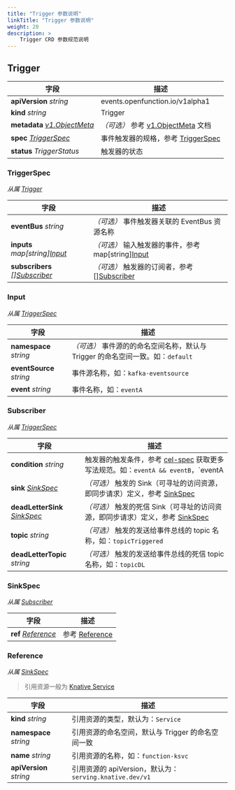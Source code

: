 ```yaml
---
title: "Trigger 参数说明"
linkTitle: "Trigger 参数说明"
weight: 20
description: >
    Trigger CRD 参数规范说明
---
```


## Trigger

| 字段                                                         | 描述                                                         |
| ------------------------------------------------------------ | ------------------------------------------------------------ |
| **apiVersion** *string*                                      | events.openfunction.io/v1alpha1                              |
| **kind** *string*                                            | Trigger                                                      |
| **metadata** *[v1.ObjectMeta](https://pkg.go.dev/k8s.io/apimachinery/pkg/apis/meta/v1#ObjectMeta)* | *（可选）* 参考 [v1.ObjectMeta](https://pkg.go.dev/k8s.io/apimachinery/pkg/apis/meta/v1#ObjectMeta) 文档 |
| **spec** *[TriggerSpec](#triggerspec)*                       | 事件触发器的规格，参考 [TriggerSpec](#triggerspec)           |
| **status** *TriggerStatus*                                   | 触发器的状态                                                 |

### TriggerSpec

*从属 [Trigger](#trigger)*

| 字段                                           | 描述                                                         |
| ---------------------------------------------- | ------------------------------------------------------------ |
| **eventBus** *string*                          | *（可选）* 事件触发器关联的 EventBus 资源名称                |
| **inputs** *map\[string][Input](#input)*       | *（可选）* 输入触发器的事件，参考 map\[string][Input](#input) |
| **subscribers** *\[][Subscriber](#subscriber)* | *（可选）* 触发器的订阅者，参考 \[][Subscriber](#subscriber) |

### Input

*从属 [TriggerSpec](#triggerspec)*

| 字段                     | 描述                                                         |
| ------------------------ | ------------------------------------------------------------ |
| **namespace** *string*   | *（可选）* 事件源的的命名空间名称，默认与 Trigger 的命名空间一致。如：`default` |
| **eventSource** *string* | 事件源名称，如：`kafka-eventsource`                          |
| **event** *string*       | 事件名称，如：`eventA`                                       |

### Subscriber

*从属 [TriggerSpec](#triggerspec)*

| 字段                                       | 描述                                                         |
| ------------------------------------------ | ------------------------------------------------------------ |
| **condition** *string*                     | 触发器的触发条件，参考 [cel-spec](https://github.com/google/cel-spec/blob/master/doc/langdef.md) 获取更多写法规范。如：`eventA && eventB`，`eventA || eventB` |
| **sink** *[SinkSpec](#sinkspec)*           | *（可选）* 触发的 Sink（可寻址的访问资源，即同步请求）定义，参考 [SinkSpec](#sinkspec) |
| **deadLetterSink** *[SinkSpec](#sinkspec)* | *（可选）* 触发的死信 Sink（可寻址的访问资源，即同步请求）定义，参考 [SinkSpec](#sinkspec) |
| **topic** *string*                         | *（可选）* 触发的发送给事件总线的 topic 名称，如：`topicTriggered` |
| **deadLetterTopic** *string*               | *（可选）* 触发的发送给事件总线的死信 topic 名称，如：`topicDL` |

### SinkSpec

*从属 [Subscriber](#subscriber)*

| 字段                              | 描述                         |
| --------------------------------- | ---------------------------- |
| **ref** *[Reference](#reference)* | 参考 [Reference](#reference) |

### Reference

*从属 [SinkSpec](#sinkspec)*

> 引用资源一般为 [Knative Service](https://knative.dev/docs/reference/api/serving-api/#serving.knative.dev/v1.Service) 

| 字段                    | 描述                                                    |
| ----------------------- | ------------------------------------------------------- |
| **kind** *string*       | 引用资源的类型，默认为：`Service`                       |
| **namespace** *string*  | 引用资源的命名空间，默认与 Trigger 的命名空间一致       |
| **name** *string*       | 引用资源的名称，如：`function-ksvc`                     |
| **apiVersion** *string* | 引用资源的 apiVersion，默认为：`serving.knative.dev/v1` |

